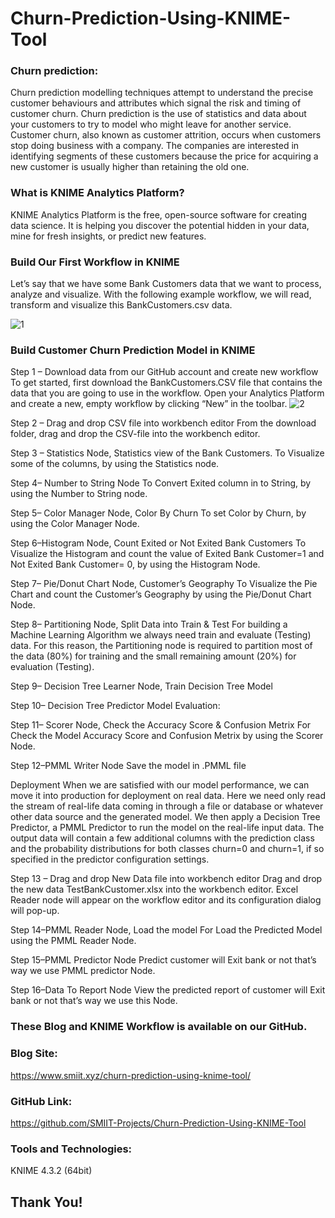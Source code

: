 # Churn-Prediction-Using-KNIME-Tool

### Churn prediction:
Churn prediction modelling techniques attempt to understand the precise customer behaviours and attributes which signal the risk and timing of customer churn. Churn prediction is the use of statistics and data about your customers to try to model who might leave for another service. Customer churn, also known as customer attrition, occurs when customers stop doing business with a company. The companies are interested in identifying segments of these customers because the price for acquiring a new customer is usually higher than retaining the old one.

### What is KNIME Analytics Platform?
KNIME Analytics Platform is the free, open-source software for creating data science. It is helping you discover the potential hidden in your data, mine for fresh insights, or predict new features.

### Build Our First Workflow in KNIME
Let’s say that we have some Bank Customers data that we want to process, analyze and visualize. With the following example workflow, we will read, transform and visualize this BankCustomers.csv data.

![1](https://user-images.githubusercontent.com/80674012/116277310-f7458100-a7a2-11eb-9e60-270dc96cf647.png)

### Build Customer Churn Prediction Model in KNIME
Step 1 – Download data from our GitHub account and create new workflow
To get started, first download the BankCustomers.CSV file that contains the data that you are going to use in the workflow. Open your Analytics Platform and create a new, empty workflow by clicking “New” in the toolbar.
![2](https://user-images.githubusercontent.com/80674012/116278042-b4d07400-a7a3-11eb-95f6-e2e67763c3a3.png)

Step 2 – Drag and drop CSV file into workbench editor
From the download folder, drag and drop the CSV-file into the workbench editor.

Step 3 – Statistics Node, Statistics view of the Bank Customers.
To Visualize some of the columns, by using the Statistics node.


Step 4– Number to String Node
To Convert Exited column in to String, by using the Number to String node.

Step 5– Color Manager Node, Color By Churn
To set Color by Churn, by using the Color Manager Node.

Step 6–Histogram Node, Count Exited or Not Exited Bank Customers
To Visualize the Histogram and count the value of Exited Bank Customer=1 and Not Exited Bank Customer= 0, by using the Histogram Node.

Step 7– Pie/Donut Chart Node, Customer’s Geography
To Visualize the Pie Chart and count the Customer’s Geography by using the Pie/Donut Chart Node.


Step 8– Partitioning Node, Split Data into Train & Test
For building a Machine Learning Algorithm we always need train and evaluate (Testing) data. For this reason, the Partitioning node is required to partition most of the data (80%) for training and the small remaining amount (20%) for evaluation (Testing).


Step 9– Decision Tree Learner Node,
Train Decision Tree Model


Step 10– Decision Tree Predictor
Model Evaluation:


Step 11– Scorer Node, Check the Accuracy Score & Confusion Metrix
For Check the Model Accuracy Score and Confusion Metrix by using the Scorer Node.


Step 12–PMML Writer Node
Save the model in .PMML file

Deployment
When we are satisfied with our model performance, we can move it into production for deployment on real data. Here we need only read the stream of real-life data coming in through a file or database or whatever other data source and the generated model. We then apply a Decision Tree Predictor, a PMML Predictor to run the model on the real-life input data. The output data will contain a few additional columns with the prediction class and the probability distributions for both classes churn=0 and churn=1, if so specified in the predictor configuration settings.


Step 13 – Drag and drop New Data file into workbench editor
Drag and drop the new data TestBankCustomer.xlsx into the workbench editor. Excel Reader node will appear on the workflow editor and its configuration dialog will pop-up.

Step 14–PMML Reader Node, Load the model 
For Load the Predicted Model using the PMML Reader Node.


Step 15–PMML Predictor Node
Predict customer will Exit bank or not that’s way we use PMML predictor Node.

Step 16–Data To Report Node
View the predicted report of customer will Exit bank or not that’s way we use this Node.

### These Blog and KNIME Workflow is available on our GitHub.
### Blog Site:     
https://www.smiit.xyz/churn-prediction-using-knime-tool/
### GitHub Link:	 
https://github.com/SMIIT-Projects/Churn-Prediction-Using-KNIME-Tool

### Tools and Technologies:
KNIME 4.3.2 (64bit)


## Thank You!


